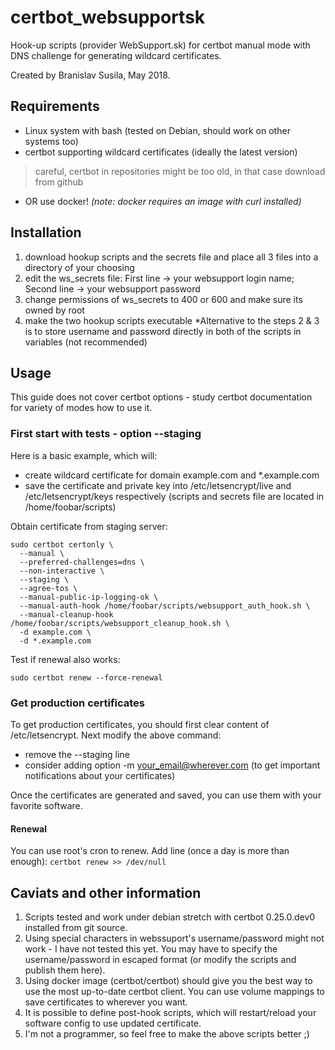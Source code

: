 # certbot_websupportsk
Hook-up scripts (provider WebSupport.sk) for certbot manual mode with DNS challenge for generating wildcard certificates.

Created by Branislav Susila, May 2018.

## Requirements
* Linux system with bash (tested on Debian, should work on other systems too)
* certbot supporting wildcard certificates (ideally the latest version)
> careful, certbot in repositories might be too old, in that case download from github
* OR use docker! *(note: docker requires an image with curl installed)*

## Installation
1. download hookup scripts and the secrets file and place all 3 files into a directory of your choosing
2. edit the ws_secrets file: First line -> your websupport login name; Second line -> your websupport password
3. change permissions of ws_secrets to 400 or 600 and make sure its owned by root
4. make the two hookup scripts executable
*Alternative to the steps 2 & 3 is to store username and password directly in both of the scripts in variables (not recommended)

## Usage
This guide does not cover certbot options - study certbot documentation for variety of modes how to use it.

### First start with tests - option --staging
Here is a basic example, which will:
* create wildcard certificate for domain example.com and \*.example.com
* save the certificate and private key into /etc/letsencrypt/live and /etc/letsencrypt/keys respectively
(scripts and secrets file are located in /home/foobar/scripts)

Obtain certificate from staging server:
```
sudo certbot certonly \
  --manual \
  --preferred-challenges=dns \
  --non-interactive \
  --staging \
  --agree-tos \
  --manual-public-ip-logging-ok \
  --manual-auth-hook /home/foobar/scripts/websupport_auth_hook.sh \
  --manual-cleanup-hook /home/foobar/scripts/websupport_cleanup_hook.sh \
  -d example.com \
  -d *.example.com
```
Test if renewal also works:
```
sudo certbot renew --force-renewal
```

### Get production certificates
To get production certificates, you should first clear content of /etc/letsencrypt.
Next modify the above command:
* remove the --staging line
* consider adding option -m your_email@wherever.com (to get important notifications about your certificates)

Once the certificates are generated and saved, you can use them with your favorite software.

#### Renewal
You can use root's cron to renew.
Add line (once a day is more than enough): `certbot renew >> /dev/null`

## Caviats and other information
1. Scripts tested and work under debian stretch with certbot 0.25.0.dev0 installed from git source.
2. Using special characters in webssuport's username/password might not work - I have not tested this yet. You may have to specify the username/password in escaped format (or modify the scripts and publish them here).
3. Using docker image (certbot/certbot) should give you the best way to use the most up-to-date certbot client. You can use volume mappings to save certificates to wherever you want.
4. It is possible to define post-hook scripts, which will restart/reload your software config to use updated certificate.
5. I'm not a programmer, so feel free to make the above scripts better ;)
